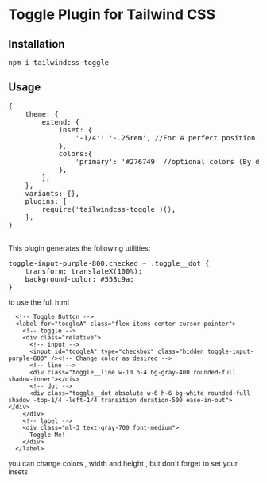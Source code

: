 <h1>Toggle Plugin for Tailwind CSS</h1>

<h2>Installation</h2>
<pre>npm i tailwindcss-toggle</pre>

<h2>Usage</h2>
<pre>
{
	theme: {
		extend: {
			inset: {
				'-1/4': '-.25rem', //For A perfect position , you can change it to your desired width and height for your toogle
			},
			colors:{
				'primary': '#276749' //optional colors (By default the plugin uses the config colors)
			},
		},
	},
	variants: {},
	plugins: [
		require('tailwindcss-toggle')(),
	],
}

</pre>

<p>This plugin generates the following utilities:</p>
<pre>
toggle-input-purple-800:checked ~ .toggle__dot {
    transform: translateX(100%);
    background-color: #553c9a;
}
</pre>

<p>to use the full html</p>

      <!-- Toggle Button -->
      <label for="toogleA" class="flex items-center cursor-pointer">
        <!-- toggle -->
        <div class="relative">
          <!-- input -->
          <input id="toogleA" type="checkbox" class="hidden toggle-input-purple-800" /><!-- Change color as desired -->
          <!-- line -->
          <div class="toggle__line w-10 h-4 bg-gray-400 rounded-full shadow-inner"></div>
          <!-- dot -->
          <div class="toggle__dot absolute w-6 h-6 bg-white rounded-full shadow -top-1/4 -left-1/4 transition duration-500 ease-in-out">           </div>
        </div>
        <!-- label -->
        <div class="ml-3 text-gray-700 font-medium">
          Toggle Me!
        </div>
      </label>

<p> you can change colors , width and height , but don't forget to set your insets</p>
